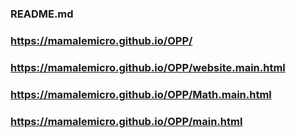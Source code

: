 ### README.md

### https://mamalemicro.github.io/OPP/
### https://mamalemicro.github.io/OPP/website.main.html
### https://mamalemicro.github.io/OPP/Math.main.html
### https://mamalemicro.github.io/OPP/main.html
